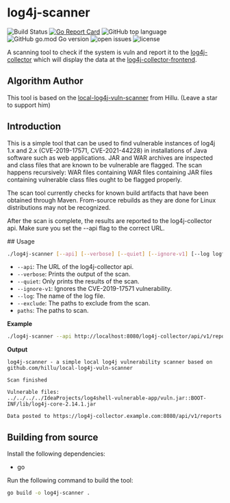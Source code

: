 # log4j-scanner
![Build Status](https://github.com/bluestoneag/log4j-scanner/workflows/CI/badge.svg) 
[![Go Report Card](https://goreportcard.com/badge/github.com/bluestoneag/log4j-scanner)](https://goreportcard.com/report/github.com/bluestoneag/log4j-scanner) 
![GitHub top language](https://img.shields.io/github/languages/top/bluestoneag/log4j-scanner)
![GitHub go.mod Go version](https://img.shields.io/github/go-mod/go-version/bluestoneag/log4j-scanner) 
![open issues](https://img.shields.io/github/issues-raw/bluestoneag/log4j-scanner)
![license](https://img.shields.io/github/license/bluestoneag/log4j-scanner)

A scanning tool to check if the system is vuln and report it to the [log4j-collector](https://github.com/bluestoneag/log4j-collector) which will display the data at the [log4j-collector-frontend](https://github.com/bluestoneag/log4j-collector-frontend).

## Algorithm Author
This tool is based on the [local-log4j-vuln-scanner](https://github.com/hillu/local-log4j-vuln-scanner) from Hillu. (Leave a star to support him)

## Introduction
This is a simple tool that can be used to find vulnerable instances of log4j 1.x and 2.x (CVE-2019-17571, CVE-2021-44228) in installations of Java software such as web applications. JAR and WAR archives are inspected and class files that are known to be vulnerable are flagged. The scan happens recursively: WAR files containing WAR files containing JAR files containing vulnerable class files ought to be flagged properly.

The scan tool currently checks for known build artifacts that have been obtained through Maven. From-source rebuilds as they are done for Linux distributions may not be recognized.

After the scan is complete, the results are reported to the log4j-collector api. Make sure you set the --api flag to the correct URL.

## Usage
```bash
./log4j-scanner [--api] [--verbose] [--quiet] [--ignore-v1] [--log logfilename] [--exclude path] [ paths ... ]
```
- `--api`: The URL of the log4j-collector api.
- `--verbose`: Prints the output of the scan.
- `--quiet`: Only prints the results of the scan.
- `--ignore-v1`: Ignores the CVE-2019-17571 vulnerability.
- `--log`: The name of the log file.
- `--exclude`: The paths to exclude from the scan.
- `paths`: The paths to scan.

**Example**
```bash
./log4j-scanner --api http://localhost:8080/log4j-collector/api/v1/reports --verbose --log vulns.log /path/to/jar/files
```
**Output**
```
log4j-scanner - a simple local log4j vulnerability scanner based on github.com/hillu/local-log4j-vuln-scanner

Scan finished

Vulnerable files:
../../../../IdeaProjects/log4shell-vulnerable-app/vuln.jar::BOOT-INF/lib/log4j-core-2.14.1.jar

Data posted to https://log4j-collector.example.com:8080/api/v1/reports
```

## Building from source
Install the following dependencies:
- go

Run the following command to build the tool:
```bash
go build -o log4j-scanner .
```